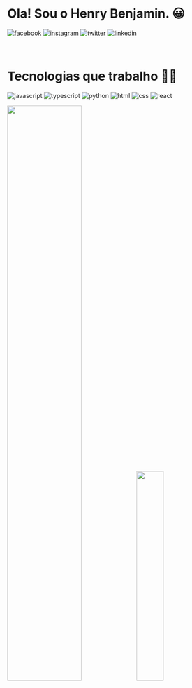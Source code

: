 
# Ola! Sou o Henry Benjamin. 😀
[![facebook](https://img.shields.io/badge/Facebook-1877F2?style=for-the-badge&logo=facebook&logoColor=white)](https://www.youtube.com/watch?v=cRoBt6AZgjc&t=195s)
[![instagram](https://img.shields.io/badge/Instagram-E4405F?style=for-the-badge&logo=instagram&logoColor=white)]()
[![twitter](https://img.shields.io/badge/Twitter-1DA1F2?style=for-the-badge&logo=twitter&logoColor=white)]()
[![linkedin](https://img.shields.io/badge/LinkedIn-0077B5?style=for-the-badge&logo=linkedin&logoColor=white)]()
<br/>
<br/>
<br/>


# Tecnologias que trabalho 👩‍💻

![javascript](https://img.shields.io/badge/JavaScript-323330?style=for-the-badge&logo=javascript&logoColor=F7DF1E)
![typescript](https://img.shields.io/badge/TypeScript-007ACC?style=for-the-badge&logo=typescript&logoColor=white)
![python](https://img.shields.io/badge/Python-14354C?style=for-the-badge&logo=python&logoColor=white)
![html](https://img.shields.io/badge/HTML5-E34F26?style=for-the-badge&logo=html5&logoColor=white)
![css](https://img.shields.io/badge/CSS3-1572B6?style=for-the-badge&logo=css3&logoColor=white)
![react](https://img.shields.io/badge/React-20232A?style=for-the-badge&logo=react&logoColor=61DAFB)

<img width="58%" src="https://github-readme-stats.vercel.app/api?username=henrydev1610&show_icons=true&theme=dracula"/> <img width="35%" src="https://github-readme-stats.vercel.app/api/top-langs/?username=henrydev1610&hide_progress=true)](https://github.com/anuraghazra/github-readme-stats"/>




